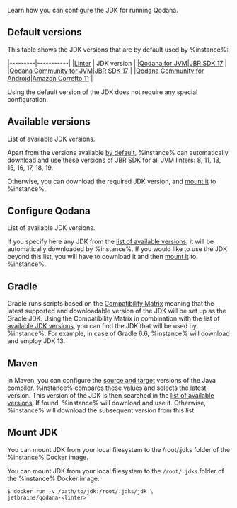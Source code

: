 [//]: # (title: Configure the JDK)

<link-summary>Learn how you can configure the JDK for running Qodana.</link-summary>

## Default versions

This table shows the JDK versions that are by default used by %instance%:

|---------|-----------|
|[Linter](linters.md) | JDK version |
|[Qodana for JVM](jvm.md)|[JBR SDK 17](https://github.com/JetBrains/JetBrainsRuntime/tree/jbr17) |
|[Qodana Community for JVM](jvm.md)|[JBR SDK 17](https://github.com/JetBrains/JetBrainsRuntime/tree/jbr17) |
|[Qodana Community for Android](jvm.md)|[Amazon Corretto 11](https://docs.aws.amazon.com/corretto/latest/corretto-11-ug/what-is-corretto-11.html) |

Using the default version of the JDK does not require any special configuration.

## Available versions

<link-summary>List of available JDK versions.</link-summary>

<anchor name="configure-jdk-available-versions"/>

Apart from the versions available [by default](#Default+versions), %instance% can automatically download and use these versions of JBR SDK 
for all JVM linters: 8, 11, 13, 15, 16, 17, 18, 19.

Otherwise, you can download the required JDK version, and [mount it](#Mount+JDK) to %instance%.

## Configure Qodana

<link-summary>List of available JDK versions.</link-summary>

<include from="lib_qd.topic" element-id="configure-jdk-qodana-yaml" use-filter="configure-jdk,empty"/>

If you specify here any JDK from the [list of available versions](#Available+versions), it will be automatically 
downloaded by %instance%. If you would like to use the JDK beyond this list, you will have to download it and then 
[mount it](#Mount+JDK) to %instance%.  

## Gradle

Gradle runs scripts based on the [Compatibility Matrix](https://docs.gradle.org/current/userguide/compatibility.html)
meaning that the latest supported and downloadable version of the JDK will be set up as the Gradle JDK. Using the 
Compatibility Matrix in combination with the list of [available JDK versions](#Available+versions), 
you can find the JDK that will be used by %instance%. For example, in case of Gradle 6.6, %instance% will 
download and employ JDK 13.

## Maven

In Maven, you can configure the [source and target](https://maven.apache.org/plugins/maven-compiler-plugin/examples/set-compiler-source-and-target.html) versions of the Java compiler. %instance% compares these values and selects the latest version. This version of the JDK is
then searched in the [list of available versions](#Available+versions). If found, %instance% will download and use it. 
Otherwise, %instance% will download the subsequent version from this list.  

## Mount JDK

<link-summary>You can mount JDK from your local filesystem to the /root/.jdks folder of the %instance% Docker image.</link-summary>

You can mount JDK from your local filesystem to the `/root/.jdks` folder of the %instance% Docker image:

```shell
$ docker run -v /path/to/jdk:/root/.jdks/jdk \
jetbrains/qodana-<linter>
```
